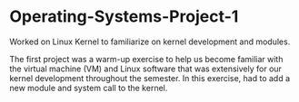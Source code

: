 # Operating-Systems-Project-1
Worked on Linux Kernel to familiarize on kernel development and modules.

The first project was a warm-up exercise to help us become familiar with the virtual machine (VM) and Linux software that was extensively for our kernel development throughout the semester. In this exercise, had to add a new module and system call to the kernel.
